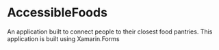# AccessibleFoods
An application built to connect people to their closest food pantries. This application is built using Xamarin.Forms
